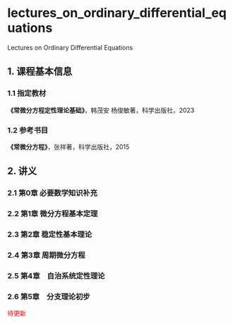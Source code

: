 # lectures_on_ordinary_differential_equations
Lectures on Ordinary Differential Equations

## 1. 课程基本信息
### 1.1 指定教材
**《常微分方程定性理论基础》**，韩茂安 杨俊敏著，科学出版社，2023
### 1.2 参考书目
**《常微分方程》**，张祥著，科学出版社，2015

## 2. 讲义
### 2.1  第0章  必要数学知识补充
### 2.2  第1章  微分方程基本定理
### 2.3  第2章  稳定性基本理论
### 2.4  第3章  周期微分方程
### 2.5  第4章　自治系统定性理论
### 2.6  第5章　分支理论初步


<font color=red>待更新</font>